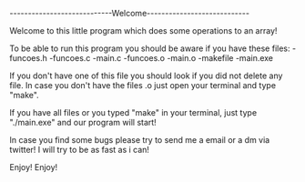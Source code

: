 ----------------------------Welcome----------------------------


Welcome to this little program which does some operations to an array!

To be able to run this program you should be aware if you have these files: -funcoes.h -funcoes.c -main.c -funcoes.o -main.o -makefile -main.exe

If you don't have one of this file you should look if you did not delete any file. In case you don't have the files .o just open your terminal and type "make".

If you have all files or you typed "make" in your terminal, just type "./main.exe" and our program will start!

In case you find some bugs please try to send me a email or a dm via twitter! I will try to be as fast as i can!

Enjoy!
Enjoy!
